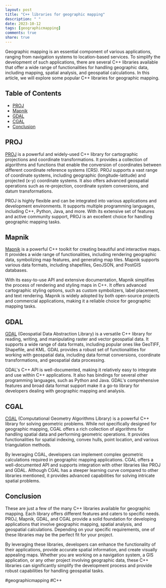 ```yaml
---
layout: post
title: "C++ libraries for geographic mapping"
description: " "
date: 2023-10-12
tags: [geographicmapping]
comments: true
share: true
---
```


Geographic mapping is an essential component of various applications, ranging from navigation systems to location-based services. To simplify the development of such applications, there are several C++ libraries available that offer a wide range of functionalities for handling geographic data, including mapping, spatial analysis, and geospatial calculations. In this article, we will explore some popular C++ libraries for geographic mapping.

## Table of Contents
- [PROJ](#proj)
- [Mapnik](#mapnik)
- [GDAL](#gdal)
- [CGAL](#cgal)
- [Conclusion](#conclusion)

## PROJ
[PROJ](https://proj.org) is a powerful and widely-used C++ library for cartographic projections and coordinate transformations. It provides a collection of algorithms and functions that enable the conversion of coordinates between different coordinate reference systems (CRS). PROJ supports a vast range of coordinate systems, including geographic (longitude-latitude) and projected (x-y) coordinate systems. It also offers advanced geospatial operations such as re-projection, coordinate system conversions, and datum transformations.

PROJ is highly flexible and can be integrated into various applications and development environments. It supports multiple programming languages, including C++, Python, Java, and more. With its extensive set of features and active community support, PROJ is an excellent choice for handling geographic mapping tasks.

## Mapnik
[Mapnik](https://mapnik.org) is a powerful C++ toolkit for creating beautiful and interactive maps. It provides a wide range of functionalities, including rendering geographic data, symbolizing map features, and generating map tiles. Mapnik supports various data formats, including shapefiles, GeoJSON, and PostGIS databases.

With its easy-to-use API and extensive documentation, Mapnik simplifies the process of rendering and styling maps in C++. It offers advanced cartographic styling options, such as custom symbolizers, label placement, and text rendering. Mapnik is widely adopted by both open-source projects and commercial applications, making it a reliable choice for geographic mapping tasks.

## GDAL
[GDAL](https://gdal.org) (Geospatial Data Abstraction Library) is a versatile C++ library for reading, writing, and manipulating raster and vector geospatial data. It supports a wide range of data formats, including popular ones like GeoTIFF, Shapefile, and KML. GDAL provides a robust set of functionalities for working with geospatial data, including data format conversions, coordinate transformations, and geospatial data processing.

GDAL's C++ API is well-documented, making it relatively easy to integrate and use within C++ applications. It also has bindings for several other programming languages, such as Python and Java. GDAL's comprehensive features and broad data format support make it a go-to library for developers dealing with geographic mapping and analysis.

## CGAL
[CGAL](https://www.cgal.org) (Computational Geometry Algorithms Library) is a powerful C++ library for solving geometric problems. While not specifically designed for geographic mapping, CGAL offers a rich collection of algorithms for handling spatial data and performing geometric operations. It provides functionalities for spatial indexing, convex hulls, point location, and various triangulation methods.

By leveraging CGAL, developers can implement complex geometric calculations required in geographic mapping applications. CGAL offers a well-documented API and supports integration with other libraries like PROJ and GDAL. Although CGAL has a steeper learning curve compared to other libraries mentioned, it provides advanced capabilities for solving intricate spatial problems.

## Conclusion
These are just a few of the many C++ libraries available for geographic mapping. Each library offers different features and caters to specific needs. PROJ, Mapnik, GDAL, and CGAL provide a solid foundation for developing applications that involve geographic mapping, spatial analysis, and geospatial calculations. Depending on your specific requirements, one of these libraries may be the perfect fit for your project.

By leveraging these libraries, developers can enhance the functionality of their applications, provide accurate spatial information, and create visually appealing maps. Whether you are working on a navigation system, a GIS application, or any other project involving geographic data, these C++ libraries can significantly simplify the development process and provide robust capabilities for handling geospatial tasks.

#geographicmapping #C++